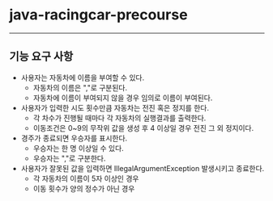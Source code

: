 # java-racingcar-precourse

---

## 기능 요구 사항 

- 사용자는 자동차에 이름을 부여할 수 있다.
  - 자동차의 이름은 ","로 구분된다.
  - 자동차에 이름이 부여되지 않을 경우 임의로 이름이 부여된다.
- 사용자가 입력한 시도 횟수만큼 자동차는 전진 혹은 정지를 한다.
  - 각 차수가 진행될 때마다 각 자동차의 실행결과를 출력한다.
  - 이동조건은 0~9의 무작위 값을 생성 후 4 이상일 경우 전진 그 외 정지이다.
- 경주가 종료되면 우승자를 표시한다.
  - 우승자는 한 명 이상일 수 있다.
  - 우승자는 ","로 구분한다.
- 사용자가 잘못된 값을 입력하면 IllegalArgumentException 발생시키고 종료한다.
  - 각 자동차의 이름이 5자 이상인 경우
  - 이동 횟수가 양의 정수가 아닌 경우